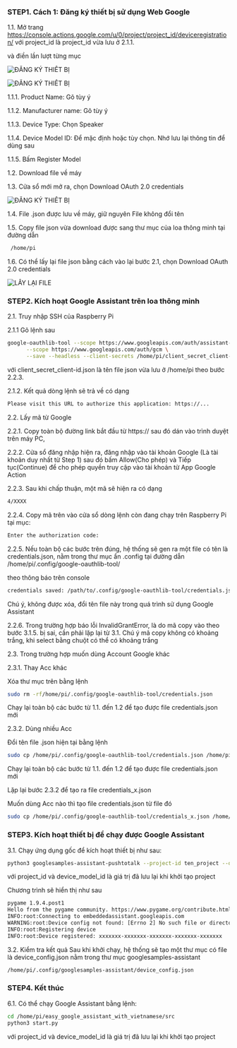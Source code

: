 
### STEP1.  Cách 1: Đăng ký thiết bị sử dụng Web Google

1.1. Mở trang https://console.actions.google.com/u/0/project/project_id/deviceregistration/ với project_id là project_id vừa lưu ở 2.1.1.

và điền lần lượt từng mục

![ĐĂNG KÝ THIẾT BỊ](https://developers.google.com/assistant/sdk/images/console/device-models-aog.png)

![ĐĂNG KÝ THIẾT BỊ](https://user-images.githubusercontent.com/64348125/109378336-3f136d80-7904-11eb-808e-37bf5c726bf3.png)

1.1.1. Product Name: Gõ tùy ý

1.1.2. Manufacturer name: Gõ  tùy ý

1.1.3. Device Type: Chọn Speaker

1.1.4. Device Model ID: Để mặc định hoặc tùy chọn. Nhớ lưu lại thông tin để dùng sau

1.1.5. Bấm Register Model

1.2. Download file về máy

1.3. Cửa sổ mới mở ra, chọn Download OAuth 2.0 credentials

![ĐĂNG KÝ THIẾT BỊ](https://user-images.githubusercontent.com/64348125/109378347-56525b00-7904-11eb-9764-c2af673d9ac4.png)


1.4. File .json được lưu về máy, giữ nguyên File không đổi tên 

1.5. Copy file json vừa download được sang thư mục của loa thông minh tại đường dẫn
```sh
 /home/pi
```
1.6. Có thể lấy lại file json bằng cách vào lại bước 2.1, chọn Download OAuth 2.0 credentials

![LẤY LẠI FILE](https://developers.google.com/assistant/sdk/images/console/edit-model.png)

### STEP2. Kích hoạt Google Assistant trên loa thông minh

2.1. Truy nhập SSH của Raspberry Pi

2.1.1 Gõ lệnh sau

```sh
google-oauthlib-tool --scope https://www.googleapis.com/auth/assistant-sdk-prototype \
      --scope https://www.googleapis.com/auth/gcm \
      --save --headless --client-secrets /home/pi/client_secret_client-id.json

```
với client_secret_client-id.json là tên file json vừa lưu ở /home/pi theo bước 2.2.3.

2.1.2. Kết quả dòng lệnh sẽ trả về có dạng

```sh
Please visit this URL to authorize this application: https://...
```
2.2. Lấy mã từ Google

2.2.1. Copy toàn bộ đường link bắt đầu từ https:// sau đó dán vào trình duyệt trên máy PC, 

2.2.2. Cửa sổ đăng nhập hiện ra, đăng nhập vào tài khoản Google (Là tài khoản duy nhất từ Step 1) sau đó bấm Allow(Cho phép) và Tiếp tục(Continue) để cho phép quyền truy cập vào tài khoản từ App Google Action

2.2.3. Sau khi chấp thuận, một mã sẽ hiện ra có dạng

```sh
4/XXXX
```
2.2.4. Copy mã trên vào cửa sổ dòng lệnh còn đang chạy trên Raspberry Pi tại mục:

```sh
Enter the authorization code:

```
2.2.5. Nếu toàn bộ các bước trên đúng, hệ thống sẽ gen ra một file có tên là credentials.json, nằm trong thư mục ẩn .config tại đường dẫn /home/pi/.config/google-oauthlib-tool/

theo thông báo trên console

```sh
credentials saved: /path/to/.config/google-oauthlib-tool/credentials.json

```
Chú ý, không được xóa, đổi tên file này trong quá trình sử dụng Google Assistant

2.2.6. Trong trường hợp báo lỗi InvalidGrantError, là do mã copy vào theo bước 3.1.5. bị sai, cần phải lặp lại từ 3.1. Chú ý mã copy không có khoảng trắng, khi select bằng chuột có thể có khoảng trắng

2.3. Trong trường hợp muốn dùng Account Google khác

2.3.1. Thay Acc khác

Xóa thư mục trên bằng lệnh

```sh
sudo rm -rf/home/pi/.config/google-oauthlib-tool/credentials.json

```
Chạy lại toàn bộ các bước từ 1.1. đến 1.2 để tạo được file credentials.json mới

2.3.2. Dùng nhiều Acc

Đổi tên file .json hiện tại bằng lệnh

```sh
sudo cp /home/pi/.config/google-oauthlib-tool/credentials.json /home/pi/.config/google-oauthlib-tool/credentials_1.json

```
Chạy lại toàn bộ các bước từ 1.1. đến 1.2 để tạo được file credentials.json mới

Lặp lại bước 2.3.2 để tạo ra file credentials_x.json

Muốn dùng Acc nào thì tạo file credentials.json từ file đó

```sh
sudo cp /home/pi/.config/google-oauthlib-tool/credentials_x.json /home/pi/.config/google-oauthlib-tool/credentials.json

```

### STEP3. Kích hoạt thiết bị để chạy được Google Assistant

3.1. Chạy ứng dụng gốc để kích hoạt thiết bị như sau:

```sh
python3 googlesamples-assistant-pushtotalk --project-id ten_project --device-model-id ten_device_id
```
với project_id và device_model_id là giá trị đã lưu lại khi khởi tạo project

Chương trình sẽ hiển thị như sau
```sh
pygame 1.9.4.post1
Hello from the pygame community. https://www.pygame.org/contribute.html
INFO:root:Connecting to embeddedassistant.googleapis.com
WARNING:root:Device config not found: [Errno 2] No such file or directory: '/home/pi/.config/googlesamples-assistant/device_config.json'
INFO:root:Registering device
INFO:root:Device registered: xxxxxxx-xxxxxxx-xxxxxxx-xxxxxxx-xxxxxxx

```
3.2. Kiểm tra kết quả
Sau khi khởi chạy, hệ thống sẽ tạo một thư mục có file là device_config.json nằm trong thư mục googlesamples-assistant
```sh
/home/pi/.config/googlesamples-assistant/device_config.json
```
### STEP4. Kết thúc

6.1. Có thể chạy Google Assistant bằng lệnh:

```sh
cd /home/pi/easy_google_assistant_with_vietnamese/src
python3 start.py
```
với project_id và device_model_id là giá trị đã lưu lại khi khởi tạo project
